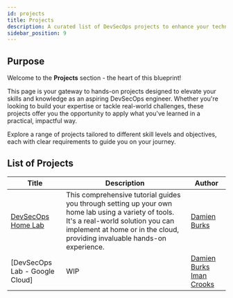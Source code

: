 ```yaml
---
id: projects
title: Projects
description: A curated list of DevSecOps projects to enhance your technical skills and experience.
sidebar_position: 9
---
```


## Purpose

Welcome to the **Projects** section - the heart of this blueprint!

This page is your gateway to hands-on projects designed to elevate your skills and knowledge as an aspiring DevSecOps engineer. Whether you're looking to build your expertise or tackle real-world challenges, these projects offer you the opportunity to apply what you've learned in a practical, impactful way.

Explore a range of projects tailored to different skill levels and objectives, each with clear requirements to guide you on your journey.

## List of Projects

| Title              | Description                                                                                                                                                                                            | Author       |
| ------------------ | ------------------------------------------------------------------------------------------------------------------------------------------------------------------------------------------------------ | ------------ |
| [DevSecOps Home Lab](./devsecops-home-lab/) | This comprehensive tutorial guides you through setting up your own home lab using a variety of tools. It's a real-world solution you can implement at home or in the cloud, providing invaluable hands-on experience. | [Damien Burks](https://www.linkedin.com/in/damienjburks/) |
| [DevSecOps Lab - Google Cloud] | WIP | [Damien Burks](https://www.linkedin.com/in/damienjburks/) [Iman Crooks](https://www.linkedin.com/in/iman-crooks/) |
